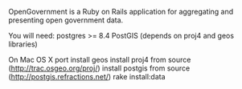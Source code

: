 OpenGovernment is a Ruby on Rails application for aggregating and presenting open government data.

You will need:
postgres >= 8.4
PostGIS (depends on proj4 and geos libraries)

On Mac OS X
port install geos
install proj4 from source (http://trac.osgeo.org/proj/)
install postgis from source (http://postgis.refractions.net/)
rake install:data
